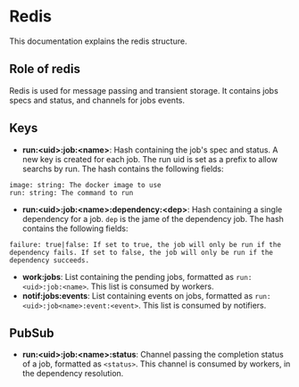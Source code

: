 # Redis
This documentation explains the redis structure.

## Role of redis
Redis is used for message passing and transient storage. It contains jobs specs and status, and channels for jobs events.

## Keys
- **run:\<uid\>:job:\<name\>**: Hash containing the job's spec and status. A new key is created for each job. The run uid is set as a prefix to allow searchs by run. The hash contains the following fields:
```
image: string: The docker image to use
run: string: The command to run
```
- **run:\<uid\>:job:\<name\>:dependency:\<dep\>**: Hash containing a single dependency for a job. `dep` is the jame of the dependency job. The hash contains the following fields:
```
failure: true|false: If set to true, the job will only be run if the dependency fails. If set to false, the job will only be run if the dependency succeeds.
```
- **work:jobs**: List containing the pending jobs, formatted as `run:<uid>:job:<name>`. This list is consumed by workers.
- **notif:jobs:events**: List containing events on jobs, formatted as `run:<uid>:job<name>:event:<event>`. This list is consumed by notifiers.

## PubSub
- **run:\<uid\>:job:\<name\>:status**: Channel passing the completion status of a job, formatted as `<status>`. This channel is consumed by workers, in the dependency resolution.
